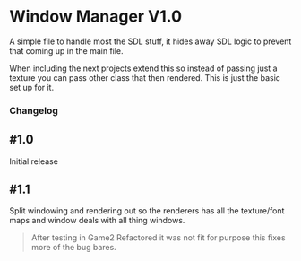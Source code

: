 # Window Manager V1.0
A simple file to handle most the SDL stuff, it hides away SDL logic to prevent that coming up in the main file.

When including the next projects extend this so instead of passing just a texture you can pass other class that then
rendered. This is just the basic set up for it.

### Changelog

\#1.0
---
Initial release

\#1.1
---
Split windowing and rendering out so the renderers has all the texture/font maps and window deals with all thing windows.
> After testing in Game2 Refactored it was not fit for purpose this fixes more of the bug bares.